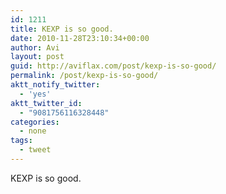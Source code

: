 ```yaml
---
id: 1211
title: KEXP is so good.
date: 2010-11-28T23:10:34+00:00
author: Avi
layout: post
guid: http://aviflax.com/post/kexp-is-so-good/
permalink: /post/kexp-is-so-good/
aktt_notify_twitter:
  - 'yes'
aktt_twitter_id:
  - "9081756116328448"
categories:
  - none
tags:
  - tweet
---
```

KEXP is so good.